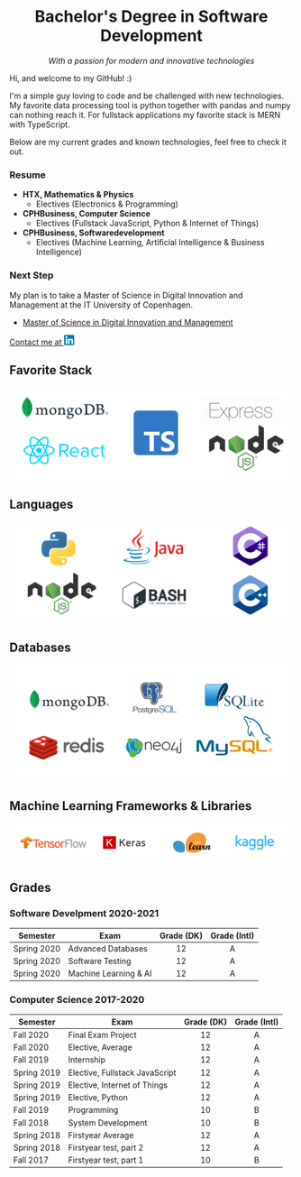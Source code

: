 <h1 align="center">Bachelor's Degree in Software Development</h1>
<p align="center"><em>With a passion for modern and innovative technologies</em></p>

Hi, and welcome to my GitHub! :)  

<!--details><summary>CLICK ME</summary>
  <h2>Hello GitHub</h2>
</details-->

I'm a simple guy loving to code and be challenged with new technologies.  
My favorite data processing tool is python together with pandas and numpy can nothing reach it.
For fullstack applications my favorite stack is MERN with TypeScript.

Below are my current grades and known technologies, feel free to check it out.

### Resume
* **HTX, Mathematics & Physics**
  * Electives (Electronics & Programming)
* **CPHBusiness, Computer Science**
  * Electives (Fullstack JavaScript, Python & Internet of Things)
* **CPHBusiness, Softwaredevelopment**
  * Electives (Machine Learning, Artificial Intelligence & Business Intelligence)

### Next Step
My plan is to take a Master of Science in Digital Innovation and Management at the IT University of Copenhagen.
* [Master of Science in Digital Innovation and Management](https://en.itu.dk/programmes/msc-programmes/digital-innovation-and-management)

<a href="https://www.linkedin.com/in/stephan-duelund-djurhuus/">Contact me at <img src="assets/linkedin.png" alt="linkedin" height="18px"></a>

## Favorite Stack
![stack](assets/stack.png)

## Languages
![languages](assets/languages.png)

## Databases
![databases](assets/databases.png)

## Machine Learning Frameworks & Libraries
![machine learning](assets/machine-learning.png)

## Grades

### Software Develpment 2020-2021
| Semester | Exam | Grade (DK) | Grade (Intl) |
| --- | --- | :-: | :-: |
| Spring 2020 | Advanced Databases | 12 | A |
| Spring 2020 | Software Testing | 12 | A |
| Spring 2020 | Machine Learning & AI | 12 | A |

### Computer Science 2017-2020
| Semester | Exam | Grade (DK) | Grade (Intl) |
| --- | --- | :-: | :-: |
| Fall 2020 | Final Exam Project | 12 | A |
| Fall 2020 | Elective, Average | 12 | A |
| Fall 2019 | Internship | 12 | A |
| Spring 2019 | Elective, Fullstack JavaScript | 12 | A |
| Spring 2019 | Elective, Internet of Things | 12 | A |
| Spring 2019 | Elective, Python | 12 | A |
| Fall 2019 | Programming | 10 | B |
| Fall 2018 | System Development | 10 | B |
| Spring 2018 | Firstyear Average | 12 | A |
| Spring 2018 | Firstyear test, part 2 | 12 | A |
| Fall 2017 | Firstyear test, part 1 | 10 | B |
